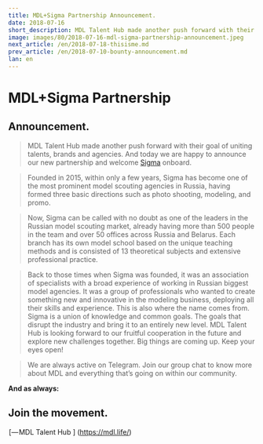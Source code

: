 ```yaml
---
title: MDL+Sigma Partnership Announcement.
date: 2018-07-16
short_description: MDL Talent Hub made another push forward with their goal of uniting talents, brands and agencies.
image: images/80/2018-07-16-mdl-sigma-partnership-announcement.jpeg
next_article: /en/2018-07-18-thisisme.md
prev_article: /en/2018-07-10-bounty-announcement.md
lan: en
---
```


# MDL+Sigma Partnership 
## Announcement.

> MDL Talent Hub made another push forward with their goal of uniting talents, brands and agencies. And today we are happy to announce our new partnership and welcome [Sigma](http://sigmascouting.ru/) onboard.

> Founded in 2015, within only a few years, Sigma has become one of the most prominent model scouting agencies in Russia, having formed three basic directions such as photo shooting, modeling, and promo.

> Now, Sigma can be called with no doubt as one of the leaders in the Russian model scouting market, already having more than 500 people in the team and over 50 offices across Russia and Belarus. Each branch has its own model school based on the unique teaching methods and is consisted of 13 theoretical subjects and extensive professional practice.
 
> Back to those times when Sigma was founded, it was an association of specialists with a broad experience of working in Russian biggest model agencies. It was a group of professionals who wanted to create something new and innovative in the modeling business, deploying all their skills and experience. This is also where the name comes from. Sigma is a union of knowledge and common goals. The goals that disrupt the industry and bring it to an entirely new level. MDL Talent Hub is looking forward to our fruitful cooperation in the future and explore new challenges together. Big things are coming up. Keep your eyes open!

> We are always active on Telegram. Join our group chat to know more about MDL and everything that’s going on within our community.

**And as always:**

## Join the movement.

 [— MDL Talent Hub ] (https://mdl.life/)
